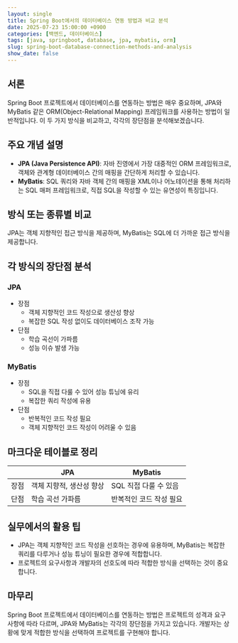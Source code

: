 ```yaml
---
layout: single
title: Spring Boot에서의 데이터베이스 연동 방법과 비교 분석
date: 2025-07-23 15:00:00 +0900
categories: [백엔드, 데이터베이스]
tags: [java, springboot, database, jpa, mybatis, orm]
slug: spring-boot-database-connection-methods-and-analysis
show_date: false
---
```


## 서론
Spring Boot 프로젝트에서 데이터베이스를 연동하는 방법은 매우 중요하며, JPA와 MyBatis 같은 ORM(Object-Relational Mapping) 프레임워크를 사용하는 방법이 일반적입니다. 이 두 가지 방식을 비교하고, 각각의 장단점을 분석해보겠습니다.

## 주요 개념 설명
- **JPA (Java Persistence API)**: 자바 진영에서 가장 대중적인 ORM 프레임워크로, 객체와 관계형 데이터베이스 간의 매핑을 간단하게 처리할 수 있습니다.
- **MyBatis**: SQL 쿼리와 자바 객체 간의 매핑을 XML이나 어노테이션을 통해 처리하는 SQL 매퍼 프레임워크로, 직접 SQL을 작성할 수 있는 유연성이 특징입니다.

## 방식 또는 종류별 비교
JPA는 객체 지향적인 접근 방식을 제공하며, MyBatis는 SQL에 더 가까운 접근 방식을 제공합니다.

## 각 방식의 장단점 분석
### JPA
- 장점
  - 객체 지향적인 코드 작성으로 생산성 향상
  - 복잡한 SQL 작성 없이도 데이터베이스 조작 가능
- 단점
  - 학습 곡선이 가파름
  - 성능 이슈 발생 가능

### MyBatis
- 장점
  - SQL을 직접 다룰 수 있어 성능 튜닝에 유리
  - 복잡한 쿼리 작성에 유용
- 단점
  - 반복적인 코드 작성 필요
  - 객체 지향적인 코드 작성이 어려울 수 있음

## 마크다운 테이블로 정리
|        | JPA                    | MyBatis                |
|--------|------------------------|------------------------|
| 장점   | 객체 지향적, 생산성 향상 | SQL 직접 다룰 수 있음 |
| 단점   | 학습 곡선 가파름       | 반복적인 코드 작성 필요 |

## 실무에서의 활용 팁
- JPA는 객체 지향적인 코드 작성을 선호하는 경우에 유용하며, MyBatis는 복잡한 쿼리를 다루거나 성능 튜닝이 필요한 경우에 적합합니다.
- 프로젝트의 요구사항과 개발자의 선호도에 따라 적합한 방식을 선택하는 것이 중요합니다.

## 마무리
Spring Boot 프로젝트에서 데이터베이스를 연동하는 방법은 프로젝트의 성격과 요구사항에 따라 다르며, JPA와 MyBatis는 각각의 장단점을 가지고 있습니다. 개발자는 상황에 맞게 적합한 방식을 선택하여 프로젝트를 구현해야 합니다.